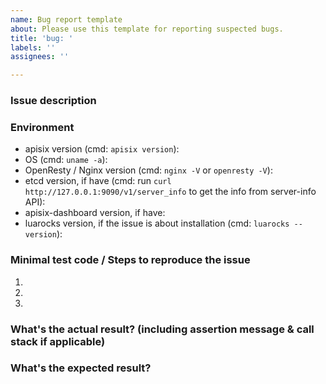```yaml
---
name: Bug report template
about: Please use this template for reporting suspected bugs.
title: 'bug: '
labels: ''
assignees: ''

---
```


### Issue description

### Environment

* apisix version (cmd: `apisix version`):
* OS (cmd: `uname -a`):
* OpenResty / Nginx version (cmd: `nginx -V` or `openresty -V`):
* etcd version, if have (cmd: run `curl http://127.0.0.1:9090/v1/server_info` to get the info from server-info API):
* apisix-dashboard version, if have:
* luarocks version, if the issue is about installation (cmd: `luarocks --version`):

### Minimal test code / Steps to reproduce the issue

1.
2.
3.

### What's the actual result? (including assertion message & call stack if applicable)

### What's the expected result?
